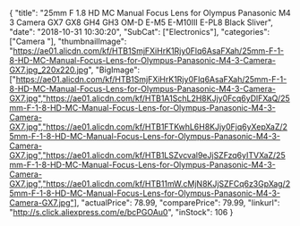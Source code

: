 {
	"title": "25mm F 1.8 HD MC Manual Focus Lens for Olympus Panasonic M4 3 Camera GX7 GX8 GH4 GH3 OM-D E-M5 E-M10III E-PL8 Black Sliver",
	"date": "2018-10-31 10:30:20",
	"SubCat": ["Electronics"],
	"categories": ["Camera "],
	"thumbnailImage": "https://ae01.alicdn.com/kf/HTB1SmjFXiHrK1Rjy0Flq6AsaFXah/25mm-F-1-8-HD-MC-Manual-Focus-Lens-for-Olympus-Panasonic-M4-3-Camera-GX7.jpg_220x220.jpg",
	"BigImage": ["https://ae01.alicdn.com/kf/HTB1SmjFXiHrK1Rjy0Flq6AsaFXah/25mm-F-1-8-HD-MC-Manual-Focus-Lens-for-Olympus-Panasonic-M4-3-Camera-GX7.jpg","https://ae01.alicdn.com/kf/HTB1A1SchL2H8KJjy0Fcq6yDlFXaQ/25mm-F-1-8-HD-MC-Manual-Focus-Lens-for-Olympus-Panasonic-M4-3-Camera-GX7.jpg","https://ae01.alicdn.com/kf/HTB1FTKwhL6H8KJjy0Fjq6yXepXaZ/25mm-F-1-8-HD-MC-Manual-Focus-Lens-for-Olympus-Panasonic-M4-3-Camera-GX7.jpg","https://ae01.alicdn.com/kf/HTB1LSZvcval9eJjSZFzq6yITVXaZ/25mm-F-1-8-HD-MC-Manual-Focus-Lens-for-Olympus-Panasonic-M4-3-Camera-GX7.jpg","https://ae01.alicdn.com/kf/HTB11mW.cMjN8KJjSZFCq6z3GpXag/25mm-F-1-8-HD-MC-Manual-Focus-Lens-for-Olympus-Panasonic-M4-3-Camera-GX7.jpg"],
	"actualPrice": 78.99,
	"comparePrice": 79.99,
	"linkurl": "http://s.click.aliexpress.com/e/bcPGOAu0",
	"inStock": 106
}
